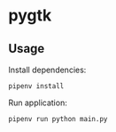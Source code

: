 # pygtk

## Usage

Install dependencies:

`pipenv install`

Run application:

`pipenv run python main.py`
